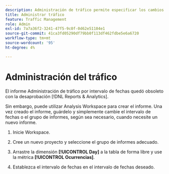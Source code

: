 ```yaml
---
description: Administración de tráfico permite especificar los cambios esperados en el volumen de tráfico.
title: Administrar tráfico
feature: Traffic Management
role: Admin
exl-id: 7a7a36f2-3241-47f5-9c0f-0d62e51104e1
source-git-commit: 41ca3fd05290df79bb0f113df462fdbe5e6a6720
workflow-type: tm+mt
source-wordcount: '95'
ht-degree: 4%

---
```


# Administración del tráfico

El informe Administración de tráfico por intervalo de fechas quedó obsoleto con la desaprobación [!DNL Reports & Analytics].

Sin embargo, puede utilizar Analysis Workspace para crear el informe. Una vez creado el informe, guárdelo y simplemente cambie el intervalo de fechas o el grupo de informes, según sea necesario, cuando necesite un nuevo informe.

1. Inicie Workspace.

1. Cree un nuevo proyecto y seleccione el grupo de informes adecuado.

1. Arrastre la dimensión **[!UICONTROL Day]** a la tabla de forma libre y use la métrica **[!UICONTROL Ocurrencias]**.

1. Establezca el intervalo de fechas en el intervalo de fechas deseado.

